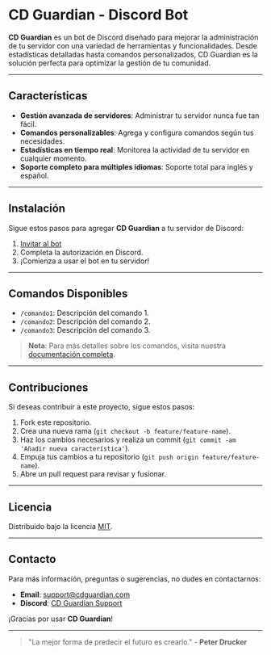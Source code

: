 # CD Guardian - Discord Bot

**CD Guardian** es un bot de Discord diseñado para mejorar la administración de tu servidor con una variedad de herramientas y funcionalidades. Desde estadísticas detalladas hasta comandos personalizados, CD Guardian es la solución perfecta para optimizar la gestión de tu comunidad.

---

## Características

- **Gestión avanzada de servidores**: Administrar tu servidor nunca fue tan fácil.
- **Comandos personalizables**: Agrega y configura comandos según tus necesidades.
- **Estadísticas en tiempo real**: Monitorea la actividad de tu servidor en cualquier momento.
- **Soporte completo para múltiples idiomas**: Soporte total para inglés y español.

---

## Instalación

Sigue estos pasos para agregar **CD Guardian** a tu servidor de Discord:

1. [Invitar al bot](https://discord.com/oauth2/authorize?client_id=CLIENT_ID&scope=bot&permissions=PERMISSION)
2. Completa la autorización en Discord.
3. ¡Comienza a usar el bot en tu servidor!

---

## Comandos Disponibles

- `/comando1`: Descripción del comando 1.
- `/comando2`: Descripción del comando 2.
- `/comando3`: Descripción del comando 3.

> **Nota**: Para más detalles sobre los comandos, visita nuestra [documentación completa](https://example.com/docs).

---

## Contribuciones

Si deseas contribuir a este proyecto, sigue estos pasos:

1. Fork este repositorio.
2. Crea una nueva rama (`git checkout -b feature/feature-name`).
3. Haz los cambios necesarios y realiza un commit (`git commit -am 'Añadir nueva característica'`).
4. Empuja tus cambios a tu repositorio (`git push origin feature/feature-name`).
5. Abre un pull request para revisar y fusionar.

---

## Licencia

Distribuido bajo la licencia [MIT](LICENSE.md).

---

## Contacto

Para más información, preguntas o sugerencias, no dudes en contactarnos:

- **Email**: support@cdguardian.com
- **Discord**: [CD Guardian Support](https://discord.gg/example)

¡Gracias por usar **CD Guardian**!

---

> "La mejor forma de predecir el futuro es crearlo." - **Peter Drucker**
